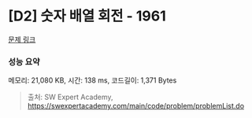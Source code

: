 # [D2] 숫자 배열 회전 - 1961 

[문제 링크](https://swexpertacademy.com/main/code/problem/problemDetail.do?contestProbId=AV5Pq-OKAVYDFAUq) 

### 성능 요약

메모리: 21,080 KB, 시간: 138 ms, 코드길이: 1,371 Bytes



> 출처: SW Expert Academy, https://swexpertacademy.com/main/code/problem/problemList.do